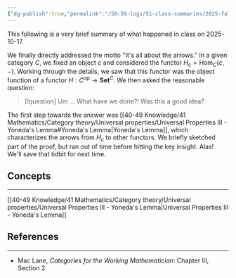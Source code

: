 ```yaml
---
{"dg-publish":true,"permalink":"/50-59-logs/51-class-summaries/2025-fall/math-561/2025-10/2025-10-16-1/","updated":"2025-10-18T15:21:59-07:00"}
---
```


This following is a very brief summary of what happened in class on 2025-10-17.

We finally directly addressed the motto "It's all about the arrows." In a given category $C$, we fixed an object $c$ and considered the functor $H_c = \operatorname{Hom}_C(c,-)$. Working through the details, we saw that this functor was the object function of a functor $H:C^{\text{op}}\to \textbf{Set}^C$. We then asked the reasonable question:

> [!question] Um ...
> What have we done?! Was this a good idea?

The first step towards the answer was [[40-49 Knowledge/41 Mathematics/Category theory/Universal properties/Universal Properties III - Yoneda's Lemma#Yoneda's Lemma\|Yoneda's Lemma]], which characterizes the arrows from $H_c$ to other functors. We briefly sketched part of the proof, but ran out of time before hitting the key insight. Alas! We'll save that tidbit for next time.

## Concepts
---

[[40-49 Knowledge/41 Mathematics/Category theory/Universal properties/Universal Properties III - Yoneda's Lemma\|Universal Properties III - Yoneda's Lemma]]

## References
---

- Mac Lane, *Categories for the Working Mathematician*: Chapter III, Section 2